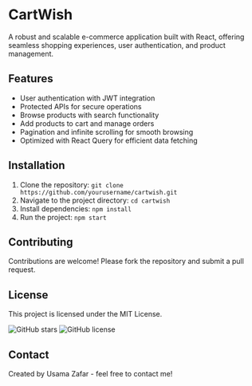 # CartWish

A robust and scalable e-commerce application built with React, offering seamless shopping experiences, user authentication, and product management.

## Features
- User authentication with JWT integration
- Protected APIs for secure operations
- Browse products with search functionality
- Add products to cart and manage orders
- Pagination and infinite scrolling for smooth browsing
- Optimized with React Query for efficient data fetching

## Installation
1. Clone the repository: `git clone https://github.com/yourusername/cartwish.git`
2. Navigate to the project directory: `cd cartwish`
3. Install dependencies: `npm install`
4. Run the project: `npm start`

## Contributing
Contributions are welcome! Please fork the repository and submit a pull request.

## License
This project is licensed under the MIT License.

![GitHub stars](https://img.shields.io/github/stars/Usamazafar97/CartWish)
![GitHub license](https://img.shields.io/github/license/Usamazafar97/CartWish)

## Contact
Created by Usama Zafar - feel free to contact me!
